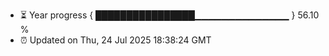 - ⏳ Year progress { ████████████████▁▁▁▁▁▁▁▁▁▁▁▁▁▁ } 56.10 %
- ⏰ Updated on Thu, 24 Jul 2025 18:38:24 GMT

